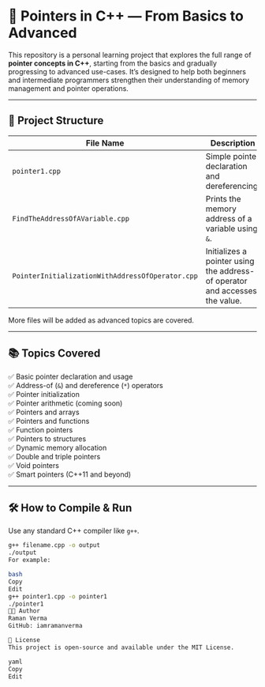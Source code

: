 # 📌 Pointers in C++ — From Basics to Advanced

This repository is a personal learning project that explores the full range of **pointer concepts in C++**, starting from the basics and gradually progressing to advanced use-cases. It’s designed to help both beginners and intermediate programmers strengthen their understanding of memory management and pointer operations.

---

## 📂 Project Structure

| File Name                                   | Description |
|--------------------------------------------|-------------|
| `pointer1.cpp`                              | Simple pointer declaration and dereferencing. |
| `FindTheAddressOfAVariable.cpp`             | Prints the memory address of a variable using `&`. |
| `PointerInitializationWithAddressOfOperator.cpp` | Initializes a pointer using the address-of operator and accesses the value. |

More files will be added as advanced topics are covered.

---

## 📚 Topics Covered

✅ Basic pointer declaration and usage  
✅ Address-of (`&`) and dereference (`*`) operators  
✅ Pointer initialization  
✅ Pointer arithmetic (coming soon)  
✅ Pointers and arrays  
✅ Pointers and functions  
✅ Function pointers  
✅ Pointers to structures  
✅ Dynamic memory allocation  
✅ Double and triple pointers  
✅ Void pointers  
✅ Smart pointers (C++11 and beyond)

---

## 🛠 How to Compile & Run

Use any standard C++ compiler like `g++`.

```bash
g++ filename.cpp -o output
./output
For example:

bash
Copy
Edit
g++ pointer1.cpp -o pointer1
./pointer1
👨‍💻 Author
Raman Verma
GitHub: iamramanverma

📝 License
This project is open-source and available under the MIT License.

yaml
Copy
Edit

